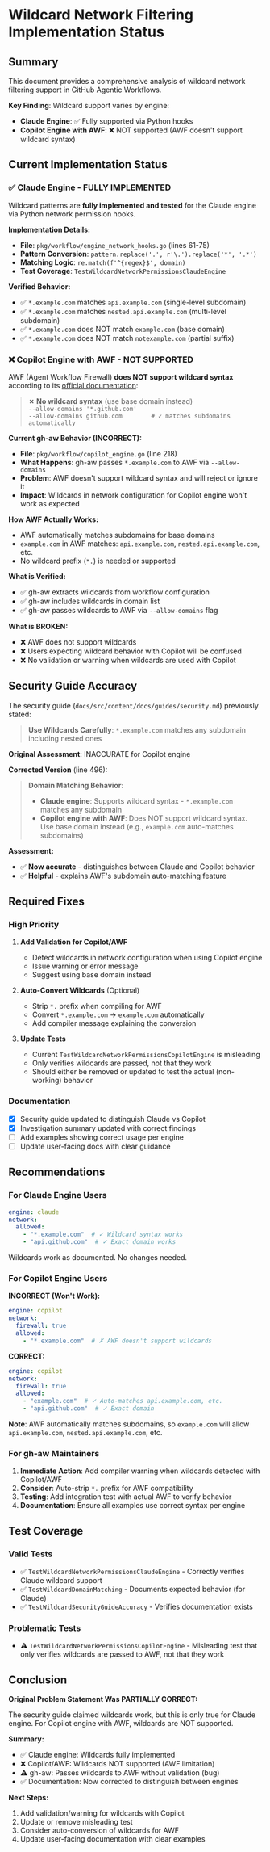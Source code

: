 # Wildcard Network Filtering Implementation Status

## Summary

This document provides a comprehensive analysis of wildcard network filtering support in GitHub Agentic Workflows.

**Key Finding**: Wildcard support varies by engine:
- **Claude Engine**: ✅ Fully supported via Python hooks
- **Copilot Engine with AWF**: ❌ NOT supported (AWF doesn't support wildcard syntax)

## Current Implementation Status

### ✅ Claude Engine - FULLY IMPLEMENTED

Wildcard patterns are **fully implemented and tested** for the Claude engine via Python network permission hooks.

**Implementation Details:**
- **File**: `pkg/workflow/engine_network_hooks.go` (lines 61-75)
- **Pattern Conversion**: `pattern.replace('.', r'\.').replace('*', '.*')`
- **Matching Logic**: `re.match(f'^{regex}$', domain)`
- **Test Coverage**: `TestWildcardNetworkPermissionsClaudeEngine`

**Verified Behavior:**
- ✅ `*.example.com` matches `api.example.com` (single-level subdomain)
- ✅ `*.example.com` matches `nested.api.example.com` (multi-level subdomain)
- ✅ `*.example.com` does NOT match `example.com` (base domain)
- ✅ `*.example.com` does NOT match `notexample.com` (partial suffix)

### ❌ Copilot Engine with AWF - NOT SUPPORTED

AWF (Agent Workflow Firewall) **does NOT support wildcard syntax** according to its [official documentation](https://github.com/githubnext/gh-aw-firewall/blob/main/docs/QUICKSTART.md#limitations):

> **✗ No wildcard syntax** (use base domain instead)  
> `--allow-domains '*.github.com'`  
> `--allow-domains github.com        # ✓ matches subdomains automatically`

**Current gh-aw Behavior (INCORRECT):**
- **File**: `pkg/workflow/copilot_engine.go` (line 218)
- **What Happens**: gh-aw passes `*.example.com` to AWF via `--allow-domains`
- **Problem**: AWF doesn't support wildcard syntax and will reject or ignore it
- **Impact**: Wildcards in network configuration for Copilot engine won't work as expected

**How AWF Actually Works:**
- AWF automatically matches subdomains for base domains
- `example.com` in AWF matches: `api.example.com`, `nested.api.example.com`, etc.
- No wildcard prefix (`*.`) is needed or supported

**What is Verified:**
- ✅ gh-aw extracts wildcards from workflow configuration
- ✅ gh-aw includes wildcards in domain list
- ✅ gh-aw passes wildcards to AWF via `--allow-domains` flag

**What is BROKEN:**
- ❌ AWF does not support wildcards
- ❌ Users expecting wildcard behavior with Copilot will be confused
- ❌ No validation or warning when wildcards are used with Copilot

## Security Guide Accuracy

The security guide (`docs/src/content/docs/guides/security.md`) previously stated:

> **Use Wildcards Carefully**: `*.example.com` matches any subdomain including nested ones

**Original Assessment**: INACCURATE for Copilot engine

**Corrected Version** (line 496):
> **Domain Matching Behavior**:
>    - **Claude engine**: Supports wildcard syntax - `*.example.com` matches any subdomain
>    - **Copilot engine with AWF**: Does NOT support wildcard syntax. Use base domain instead (e.g., `example.com` auto-matches subdomains)

**Assessment:**
- ✅ **Now accurate** - distinguishes between Claude and Copilot behavior
- ✅ **Helpful** - explains AWF's subdomain auto-matching feature

## Required Fixes

### High Priority

1. **Add Validation for Copilot/AWF**
   - Detect wildcards in network configuration when using Copilot engine
   - Issue warning or error message
   - Suggest using base domain instead

2. **Auto-Convert Wildcards** (Optional)
   - Strip `*.` prefix when compiling for AWF
   - Convert `*.example.com` → `example.com` automatically
   - Add compiler message explaining the conversion

3. **Update Tests**
   - Current `TestWildcardNetworkPermissionsCopilotEngine` is misleading
   - Only verifies wildcards are passed, not that they work
   - Should either be removed or updated to test the actual (non-working) behavior

### Documentation

- [x] Security guide updated to distinguish Claude vs Copilot
- [x] Investigation summary updated with correct findings
- [ ] Add examples showing correct usage per engine
- [ ] Update user-facing docs with clear guidance

## Recommendations

### For Claude Engine Users
```yaml
engine: claude
network:
  allowed:
    - "*.example.com"  # ✓ Wildcard syntax works
    - "api.github.com"  # ✓ Exact domain works
```

Wildcards work as documented. No changes needed.

### For Copilot Engine Users

**INCORRECT (Won't Work):**
```yaml
engine: copilot
network:
  firewall: true
  allowed:
    - "*.example.com"  # ✗ AWF doesn't support wildcards
```

**CORRECT:**
```yaml
engine: copilot
network:
  firewall: true
  allowed:
    - "example.com"  # ✓ Auto-matches api.example.com, etc.
    - "api.github.com"  # ✓ Exact domain
```

**Note**: AWF automatically matches subdomains, so `example.com` will allow `api.example.com`, `nested.api.example.com`, etc.

### For gh-aw Maintainers

1. **Immediate Action**: Add compiler warning when wildcards detected with Copilot/AWF
2. **Consider**: Auto-strip `*.` prefix for AWF compatibility
3. **Testing**: Add integration test with actual AWF to verify behavior
4. **Documentation**: Ensure all examples use correct syntax per engine

## Test Coverage

### Valid Tests
- ✅ `TestWildcardNetworkPermissionsClaudeEngine` - Correctly verifies Claude wildcard support
- ✅ `TestWildcardDomainMatching` - Documents expected behavior (for Claude)
- ✅ `TestWildcardSecurityGuideAccuracy` - Verifies documentation exists

### Problematic Tests
- ⚠️ `TestWildcardNetworkPermissionsCopilotEngine` - Misleading test that only verifies wildcards are passed to AWF, not that they work

## Conclusion

**Original Problem Statement Was PARTIALLY CORRECT:**

The security guide claimed wildcards work, but this is only true for Claude engine. For Copilot engine with AWF, wildcards are NOT supported.

**Summary:**
- ✅ Claude engine: Wildcards fully implemented
- ❌ Copilot/AWF: Wildcards NOT supported (AWF limitation)
- ⚠️ gh-aw: Passes wildcards to AWF without validation (bug)
- ✅ Documentation: Now corrected to distinguish between engines

**Next Steps:**
1. Add validation/warning for wildcards with Copilot
2. Update or remove misleading test
3. Consider auto-conversion of wildcards for AWF
4. Update user-facing documentation with clear examples

